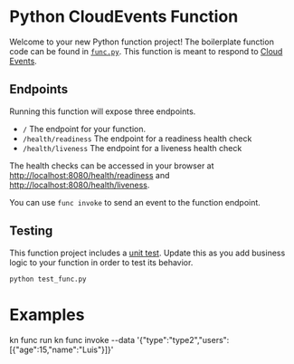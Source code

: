 # Python CloudEvents Function

Welcome to your new Python function project! The boilerplate function
code can be found in [`func.py`](./func.py). This function is meant
to respond to [Cloud Events](https://cloudevents.io/).

## Endpoints

Running this function will expose three endpoints.

  * `/` The endpoint for your function.
  * `/health/readiness` The endpoint for a readiness health check
  * `/health/liveness` The endpoint for a liveness health check

The health checks can be accessed in your browser at
[http://localhost:8080/health/readiness]() and
[http://localhost:8080/health/liveness]().

You can use `func invoke` to send an event to the function endpoint.


## Testing

This function project includes a [unit test](./test_func.py). Update this
as you add business logic to your function in order to test its behavior.

```console
python test_func.py
```


# Examples
kn func run
kn func invoke --data '{\"type\":\"type2\",\"users\":[{\"age\":15,\"name\":\"Luis\"}]}'